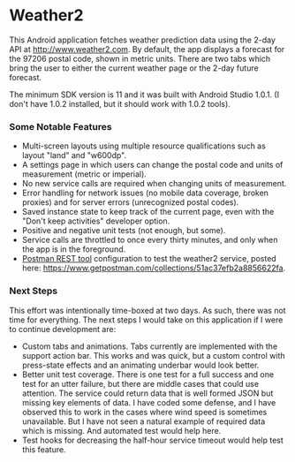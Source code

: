 # Weather2

This Android application fetches weather prediction data using the
2-day API at http://www.weather2.com.  By default, the app displays a
forecast for the 97206 postal code, shown in metric units.  There are
two tabs which bring the user to either the current weather page or
the 2-day future forecast.

The minimum SDK version is 11 and it was built with Android Studio
1.0.1.  (I don't have 1.0.2 installed, but it should work with 1.0.2
tools).

### Some Notable Features

* Multi-screen layouts using multiple resource qualifications such as
  layout "land" and "w600dp".
* A settings page in which users can change the postal code and units
  of measurement (metric or imperial).
* No new service calls are required when changing units of
  measurement.
* Error handling for network issues (no mobile data coverage, broken
  proxies) and for server errors (unrecognized postal codes).
* Saved instance state to keep track of the current page, even with
  the "Don't keep activities" developer option.
* Positive and negative unit tests (not enough, but some).
* Service calls are throttled to once every thirty minutes, and only
  when the app is in the foreground.
* [Postman REST tool](https://chrome.google.com/webstore/detail/postman-rest-client/fdmmgilgnpjigdojojpjoooidkmcomcm?hl=en)
  configuration to test the weather2 service, posted here:
  https://www.getpostman.com/collections/51ac37efb2a8856622fa.

### Next Steps

This effort was intentionally time-boxed at two days.  As such, there
was not time for everything.  The next steps I would take on this
application if I were to continue development are:

* Custom tabs and animations.  Tabs currently are implemented with the
  support action bar.  This works and was quick, but a custom control
  with press-state effects and an animating underbar would look
  better.
* Better unit test coverage.  There is one test for a full success and
  one test for an utter failure, but there are middle cases that could
  use attention.  The service could return data that is well formed
  JSON but missing key elements of data.  I have coded some defense,
  and I have observed this to work in the cases where wind speed is
  sometimes unavailable.  But I have not seen a natural example of
  required data which is missing.  And automated test would help here.
* Test hooks for decreasing the half-hour service timeout would help
  test this feature.

